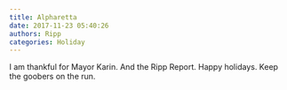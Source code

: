 ```yaml
---
title: Alpharetta
date: 2017-11-23 05:40:26
authors: Ripp
categories: Holiday
---
```


 I am thankful for Mayor Karin. And the Ripp Report. Happy holidays. Keep the goobers on the run.